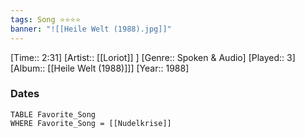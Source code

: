 ```yaml
---
tags: Song ⭐⭐⭐⭐ 
banner: "![[Heile Welt (1988).jpg]]"
---
```

[Time:: 2:31]
[Artist:: [[Loriot]] ]
[Genre:: Spoken & Audio]
[Played:: 3]
[Album:: [[Heile Welt (1988)]]]
[Year:: 1988]
### Dates
````dataview
TABLE Favorite_Song
WHERE Favorite_Song = [[Nudelkrise]]
````